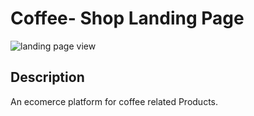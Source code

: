 # Coffee- Shop Landing Page 
![landing page view](https://github.com/user-attachments/assets/4a6cd32e-9341-404d-a212-5c98ef763567)

## Description
An ecomerce platform for coffee related Products.



